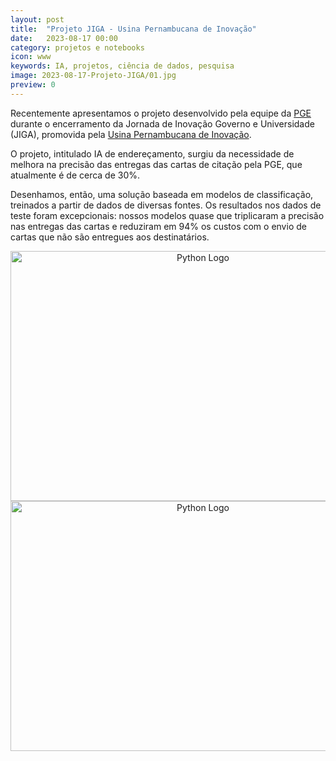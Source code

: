 ```yaml
---
layout: post
title:  "Projeto JIGA - Usina Pernambucana de Inovação"
date:   2023-08-17 00:00
category: projetos e notebooks
icon: www
keywords: IA, projetos, ciência de dados, pesquisa 
image: 2023-08-17-Projeto-JIGA/01.jpg
preview: 0
---
```



Recentemente apresentamos o projeto desenvolvido pela equipe da [PGE](http://www.pge.pe.gov.br) durante o encerramento da Jornada de Inovação Governo e Universidade (JIGA), promovida pela [Usina Pernambucana de Inovação](https://www.linkedin.com/company/usinapedeinovacao).

O projeto, intitulado IA de endereçamento, surgiu da necessidade de melhora na precisão das entregas das cartas de citação pela PGE, que atualmente é de cerca de 30%.

Desenhamos, então, uma solução baseada em modelos de classificação, treinados a partir de dados de diversas fontes. Os resultados nos dados de teste foram excepcionais: nossos modelos quase que triplicaram a precisão nas entregas das cartas e reduziram em 94% os custos com o envio de cartas que não são entregues aos destinatários.

<div style="text-align:center;">
  <img src="https://github.com/gallileugenesis/gallileugenesis.github.io/blob/main/post-img/projetos/2023-08-17-Projeto-JIGA/02.jpeg?raw=true" alt="Python Logo" width="600" height="400">
</div>

<div style="text-align:center;">
  <img src="https://github.com/gallileugenesis/gallileugenesis.github.io/blob/main/post-img/projetos/2023-08-17-Projeto-JIGA/03.jpeg?raw=true" alt="Python Logo" width="600" height="400">
</div>

 